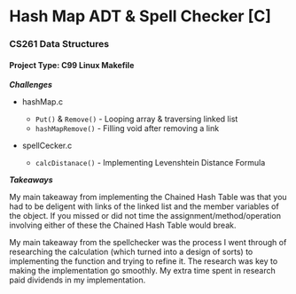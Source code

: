# Hash Map ADT & Spell Checker [C]
### CS261 Data Structures
#### Project Type: C99 Linux Makefile

*__Challenges__*
* hashMap.c
  * `Put()` & `Remove()` - Looping array & traversing linked list
  * `hashMapRemove()` - Filling void after removing a link

* spellCecker.c
  * `calcDistanace()` - Implementing Levenshtein Distance Formula

*__Takeaways__*

My main takeaway from implementing the Chained Hash Table was that you had to be deligent with links of the linked list and the member variables of the object. If you missed or did not time the assignment/method/operation involving either of these the Chained Hash Table would break.

My main takeaway from the spellchecker was the process I went through of researching the calculation (which turned into a design of sorts) to implementing the function and trying to refine it. The research was key to making the implementation go smoothly. My extra time spent in research paid dividends in my implementation.


